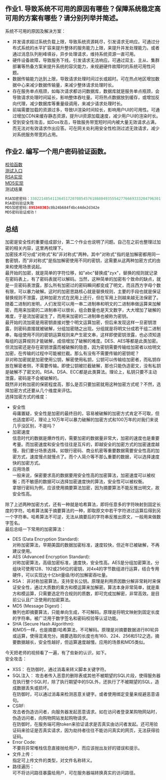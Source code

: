 ## 作业1. 导致系统不可用的原因有哪些？保障系统稳定高可用的方案有哪些？请分别列举并简述。  
系统不可用的原因及解决方案：  
- 并发请求超过系统负载上限，导致系统资源耗尽，引发请求无响应。可通过分布式系统的水平扩容来提升整体的服务能力上限，来提升并发处理能力。或者通过消息队列削峰填谷，异步处理请求，维持系统资源一直可用。  
- 硬件设备故障，导致服务下线，引发请求无法响应。可通过双主、主从、集群部署等热备方案来提升系统的容灾能力，来规避硬件故障时的系统可用性问题。  
- 数据传输能力达到上限，导致请求处理时间过长或超时。可在热点地区增加数据中心来减少数据传输量，来减少整体请求处理时长。  
- 存在服务单点瓶颈，如每次请求都访问数据库，数据库就是服务单点瓶颈，会导致请求处理时间延长，影响整体吞吐量。可将热点数据放到缓存，或增加反向代理，减少数据库等重量级调用，来减少请求处理时长。  
- 前端需要加载的资源过多，导致UI渲染时间较长，影响用户UI的可用性。可通过增加CDN来缓存静态资源，提升UI资源加载速度，减少用户UI的渲染时长。  
- 受到安全性攻击，如Dos攻击，导致服务带宽短时间内被大量无效请求占满，而无法对有效请求作出应答。可在网关处利用安全性检测过滤无效请求，减少对系统服务带宽的占用。  

  
     


## 作业2. 编写一个用户密码验证函数。   
[校验函数](password/PasswordValidation.java)  
[测试入口](password/client/PasswordClient.java)  
[RSA实现](password/encryption/RSAStrategy.java)  
[MD5实现](password/encryption/MD5Strategy.java)  
测试结果   
```java
RSA加密密码：33022148541136451720708545761868049355542776669333204796301557288509253055521374119757004364145849831574902349232864144092122693154056266739717959082193754514489841318730545807723082032692464698931906188868059596839809389540843532883163093590048563276996973628434078715723278128629798777653579003818827790304
RSA密码验证失败
MD5加密密码:895340303c0b24b684f4bc44de2d342e
MD5密码验证成功！
```


## 总结  
加密是安全性的重要组成部分，第二个作业也说明了问题。自己在之前也整理过加密的相关内容，这里再梳理下。  
加密技术可分成"对称式"和"非对称式"两种。其中"对称式"指的是加解密都用同一套密钥，而"非对称式"是指加解密使用不同的密钥，这需要从这两种加密方式的由来和使用场景说起。  
最开始的加密，就是简单的字符位移，如"abc"替换成"zyx"，替换的规则就记录在密码表上，有了密码表就可以解码。当然，这种简单的加密有个致命的缺点，就是一旦密码表泄露，那么所有加密过的密码瞬间都变成了明文，而且西方字母个数有限，可以暴力破解。这时的加密思路核心就是替换规则，主要的手段也就是保证替换规则不泄露，这种加密方式在民用上还行，但在军用上则越来越无法保密了。  
随着二进制的发明，人们发现可以用一串二进制串和明文的二进制串做运算来加解密，而用来加密的二进制串可以很长，组合数量也是天文数字，大大增加了破解的难度，于是流加密诞生了，而用来加密的二进制串也被称为密钥。  
最开始的流加密是用密钥直接对整个明文运算加密，但后来发现这样一旦密钥泄露，则密码直接就被破解，分组加密随之出现。分组就是将明文分成若干组二进制串，每组使用不同的密钥运算规则来产生密文串，这样即使密钥泄露，也必须知道每组的运算规则才能破解，成倍增加了破解的难度。DES、AES等都是此类加密。但流加密还是存在密钥泄露而被破解的隐患，因为密钥需要传输给加密者以给明文加密，在传输的过程中可能被拦截。那么有没有不需要传输的密钥呢？  
非对称加密就是加密使用公钥，解密使用私钥，公钥可以传输给加密者，而私钥存放在解密者侧，不需要传输。即使公钥被拦截破解，那也只能伪造密文，没有私钥是破解不了密文的。RSA、DSA、ECC都是此类算法。理论上，私钥只要不主动泄露，密码是不会被破解的。  
既然非对称加密的保密程度高，那么是否只要加密就用这种加密方式呢？不然，选择加密方式还要从几个维度来评估。  
选择加密方式的维度：  
- 安全性  
毋庸置疑，安全性是加密的最终目的，容易被破解的加密方式肯定不可取，但也适度即可，理论上10万年可以暴力破解的加密方式和100万年的对我们来说几乎没区别，不是吗？  
- 加密速度  
信息时代的数据是爆炸性的，需要加密的数据量非常大，加密的速度也是重要考量。而加密速度和安全性往往是互斥的，即越安全的加密方式的加密速度越慢，我们要分场景选择。如银行密码、商业机密等重要数据需要安全性高的加密方式，速度慢点就慢点了。而个人简介等不那么重要的数据，可以选择速度快的加密方式。  
- 应用场景  
一般来说，保密要求高的数据要用安全性高的加密算法，加密速度可以被权衡；而不敏感的数据可以选择加密速度快的算法，安全性可以被权衡。  
拿银行密码为例，应该使用摘要算法加密，因为摘要算法不能反推出明文，故安全性高。  



除了上述两种加密方式，还有一种就是哈希算法，即将任意多的字符映射到固定长度的字符。哈希算法属于摘要算法的一种，即取原文中若干字符进过运算后得到另一个字符串。哈希算法不可逆，无法从摘要后的字符串反推出原文，一般用来做数字签名。  
最后总结一下常用的加密算法：  
- DES (Data Encryption Standard):  
  对称加密算法，早期美国的数据加密标准，速度较快，但近年已被破解，不再建议使用。  
- AES (Advanced Encryption Standard):  
  对称加密算法，高级加密标准，速度快，安全性高。AES是分组加密算法，分组块可使用128、192或256位的密钥，对4x4的字节数组进行运算，结合专用硬件，可以实现达十亿bit量级/秒的加解密吞吐量。  
- RSA：
  非对称加密算法，支持变长公钥。原理是利用质因数分解非常耗时来保证安全性，通过大质数的乘方和模运算来加解密。算法本身非常简单，就是乘方和模运算，只需要选定符合规则的质数，即可完成加解密，非常高效。是目前公认且广泛使用的加密算法。  
- MD5 (Message Digest)：  
  散列也即摘要算法，只能单向生成，不可解码。原理是将明文映射到固定长度的字符串。被广泛用于数字签名和密码校验等认证功能。  
- SHA (Secure Hash Algorithm):  
  和MD5一样，也是摘要/哈希算法，不可解码。原理是对摘要数据进行80轮异或运算，使得混淆充分。摘要选取的长度也有160、224、256和512之选，摘要数据越长，安全性越好，但运算速度越慢。应用的场景和MD5类似。  


今天把老师的视频看了一遍，有了些新的认识，如下。  
安全攻击：
- XSS： 
在防御时，通过消毒来转义脚本关键字符。  
- SQL注入： 
攻击者传入恶意的删除表或其他不被期望的SQL片段，使得服务器在执行整个SQL时，除了执行期望中的SQL外，还执行了不被期望的SQL，造成数据丢失或损坏。  
在防御时，可以通过消毒来检测恶意关键字。或者使用绑定变量来规避恶意语句。  
- CSRF:  
攻击者伪造访问者，向服务器发起恶意请求。如在访问者登录某购物网站时，伪造访问者，向购物网站发起购物请求。  
在防御时，在服务端可用token来验证请求是否真实由访问者发起。还可用验证码来验证是否真实请求，因为劫持者往往不能访问真实的网页，无法获得验证码。  
- Error Code:   
不要将异常堆栈信息直接抛给用户，而应该抛出友好的错误和提示。  
- 文件上传：  
指定可上传文件的类型，对文件名称转义。  
- 路径遍历：  
可不将访问路径暴露给用户，可在服务器端转换真实的访问路径。  


